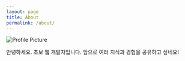 ```yaml
---
layout: page
title: About
permalink: /about/
---
```


<img src="{{ site.baseurl }}/assets/profile-photo.png" title="Profile Picture" class="profile">

안녕하세요. 초보 웹 개발자입니다. 앞으로 여러 지식과 경험을 공유하고 싶네요!

[centrarium]: https://github.com/bencentra/centrarium
[bencentra]: http://bencentra.com
[jekyll]: https://github.com/jekyll/jekyll
